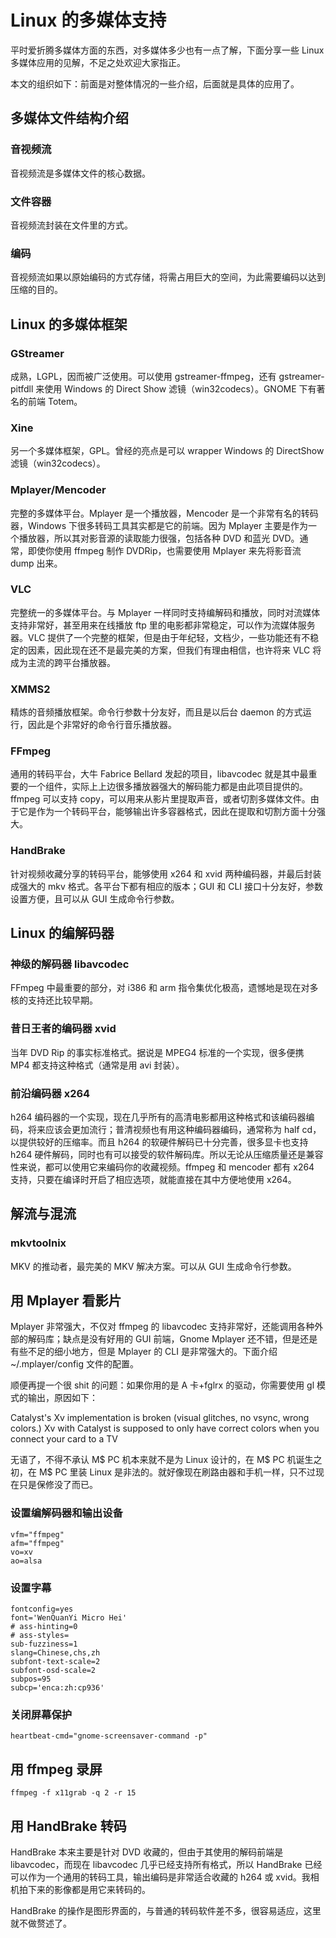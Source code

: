 ---
---

# Linux 的多媒体支持

平时爱折腾多媒体方面的东西，对多媒体多少也有一点了解，下面分享一些 Linux 多媒体应用的见解，不足之处欢迎大家指正。

本文的组织如下：前面是对整体情况的一些介绍，后面就是具体的应用了。

## 多媒体文件结构介绍

### 音视频流

音视频流是多媒体文件的核心数据。

### 文件容器

音视频流封装在文件里的方式。

### 编码

音视频流如果以原始编码的方式存储，将需占用巨大的空间，为此需要编码以达到压缩的目的。

## Linux 的多媒体框架

### GStreamer

成熟，LGPL，因而被广泛使用。可以使用 gstreamer-ffmpeg，还有 gstreamer-pitfdll 来使用 Windows 的 Direct Show 滤镜（win32codecs）。GNOME 下有著名的前端 Totem。

### Xine

另一个多媒体框架，GPL。曾经的亮点是可以 wrapper Windows 的 DirectShow 滤镜（win32codecs）。

### Mplayer/Mencoder

完整的多媒体平台。Mplayer 是一个播放器，Mencoder 是一个非常有名的转码器，Windows 下很多转码工具其实都是它的前端。因为 Mplayer 主要是作为一个播放器，所以其对影音源的读取能力很强，包括各种 DVD 和蓝光 DVD。通常，即使你使用 ffmpeg 制作 DVDRip，也需要使用 Mplayer 来先将影音流 dump 出来。

### VLC

完整统一的多媒体平台。与 Mplayer 一样同时支持编解码和播放，同时对流媒体支持非常好，甚至用来在线播放 ftp 里的电影都非常稳定，可以作为流媒体服务器。VLC 提供了一个完整的框架，但是由于年纪轻，文档少，一些功能还有不稳定的因素，因此现在还不是最完美的方案，但我们有理由相信，也许将来 VLC 将成为主流的跨平台播放器。

### XMMS2

精炼的音频播放框架。命令行参数十分友好，而且是以后台 daemon 的方式运行，因此是个非常好的命令行音乐播放器。

### FFmpeg

通用的转码平台，大牛 Fabrice Bellard 发起的项目，libavcodec 就是其中最重要的一个组件，实际上上边很多播放器强大的解码能力都是由此项目提供的。ffmpeg 可以支持 copy，可以用来从影片里提取声音，或者切割多媒体文件。由于它是作为一个转码平台，能够输出许多容器格式，因此在提取和切割方面十分强大。

### HandBrake

针对视频收藏分享的转码平台，能够使用 x264 和 xvid 两种编码器，并最后封装成强大的 mkv 格式。各平台下都有相应的版本；GUI 和 CLI 接口十分友好，参数设置方便，且可以从 GUI 生成命令行参数。

## Linux 的编解码器

### 神级的解码器 libavcodec

FFmpeg 中最重要的部分，对 i386 和 arm 指令集优化极高，遗憾地是现在对多核的支持还比较早期。

### 昔日王者的编码器 xvid

当年 DVD Rip 的事实标准格式。据说是 MPEG4 标准的一个实现，很多便携 MP4 都支持这种格式（通常是用 avi 封装）。

### 前沿编码器 x264

h264 编码器的一个实现，现在几乎所有的高清电影都用这种格式和该编码器编码，将来应该会更加流行；普清视频也有用这种编码器编码，通常称为 half cd，以提供较好的压缩率。而且 h264 的软硬件解码已十分完善，很多显卡也支持 h264 硬件解码，同时也有可以接受的软件解码库。所以无论从压缩质量还是兼容性来说，都可以使用它来编码你的收藏视频。ffmpeg 和 mencoder 都有 x264 支持，只要在编译时开启了相应选项，就能直接在其中方便地使用 x264。

## 解流与混流

### mkvtoolnix

MKV 的推动者，最完美的 MKV 解决方案。可以从 GUI 生成命令行参数。

## 用 Mplayer 看影片

Mplayer 非常强大，不仅对 ffmpeg 的 libavcodec 支持非常好，还能调用各种外部的解码库；缺点是没有好用的 GUI 前端，Gnome Mplayer 还不错，但是还是有些不足的细小地方，但是 Mplayer 的 CLI 是非常强大的。下面介绍~/.mplayer/config 文件的配置。

顺便再提一个很 shit 的问题：如果你用的是 A 卡+fglrx 的驱动，你需要使用 gl 模式的输出，原因如下：

Catalyst's Xv implementation is broken (visual glitches, no vsync, wrong colors.) Xv with Catalyst is supposed to only have correct colors when you connect your card to a TV

无语了，不得不承认 M$ PC 机本来就不是为 Linux 设计的，在 M$ PC 机诞生之初，在 M\$ PC 里装 Linux 是非法的。就好像现在刷路由器和手机一样，只不过现在只是保修没了而已。

### 设置编解码器和输出设备

    vfm="ffmpeg"
    afm="ffmpeg"
    vo=xv
    ao=alsa

### 设置字幕

    fontconfig=yes
    font='WenQuanYi Micro Hei'
    # ass-hinting=0
    # ass-styles=
    sub-fuzziness=1
    slang=Chinese,chs,zh
    subfont-text-scale=2
    subfont-osd-scale=2
    subpos=95
    subcp='enca:zh:cp936'

### 关闭屏幕保护

    heartbeat-cmd="gnome-screensaver-command -p"

## 用 ffmpeg 录屏

    ffmpeg -f x11grab -q 2 -r 15

## 用 HandBrake 转码

HandBrake 本来主要是针对 DVD 收藏的，但由于其使用的解码前端是 libavcodec，而现在 libavcodec 几乎已经支持所有格式，所以 HandBrake 已经可以作为一个通用的转码工具，输出编码是非常适合收藏的 h264 或 xvid。我相机拍下来的影像都是用它来转码的。

HandBrake 的操作是图形界面的，与普通的转码软件差不多，很容易适应，这里就不做赘述了。
